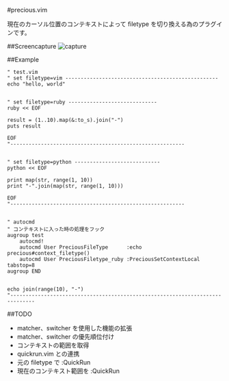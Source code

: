 #precious.vim

現在のカーソル位置のコンテキストによって filetype を切り換える為のプラグインです。


##Screencapture
![capture](https://github.com/osyo-manga/vim-precious/images/capture.gif)



##Example

```vim
" test.vim
" set filetype=vim --------------------------------------------------
echo "hello, world"


" set filetype=ruby -----------------------------
ruby << EOF

result = (1..10).map(&:to_s).join("-")
puts result

EOF
"---------------------------------------------------------


" set filetype=python ----------------------------
python << EOF

print map(str, range(1, 10))
print "-".join(map(str, range(1, 10)))

EOF
"---------------------------------------------------------


" autocmd
" コンテキストに入った時の処理をフック
augroup test
	autocmd!
	autocmd User PreciousFileType      :echo precious#context_filetype()
	autocmd User PreciousFiletype_ruby :PreciousSetContextLocal tabstop=8
augroup END


echo join(range(10), "-")
"------------------------------------------------------------------------------
```

##TODO

* matcher、switcher を使用した機能の拡張
* matcher、switcher の優先順位付け
* コンテキストの範囲を取得
* quickrun.vim との連携
 * 元の filetype で :QuickRun
 * 現在のコンテキスト範囲を :QuickRun


